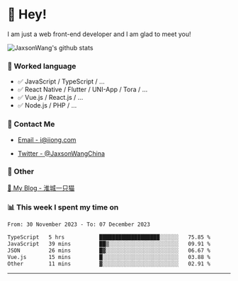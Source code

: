 # 👋 Hey!

I am just a web front-end developer and I am glad to meet you!

![JaxsonWang's github stats](https://github-readme-stats.vercel.app/api?username=JaxsonWang&&show_icons=true&&title_color=1abc9c&&icon_color=1abc9c)


### 📝 Worked language

- ✅ JavaScript / TypeScript / ...
- ✅ React Native / Flutter / UNI-App / Tora / ...
- ✅ Vue.js / React.js / ...
- ✅ Node.js / PHP / ...

### 📮 Contact Me

- [Email - i@iiong.com](mailto:i@iiong.com)

- [Twitter - @JaxsonWangChina](https://twitter.com/JaxsonWangChina)

### 🤪 Other

[📌 My Blog - 淮城一只猫](https://iiong.com)

### 📊 This week I spent my time on

<!--START_SECTION:waka-->

```txt
From: 30 November 2023 - To: 07 December 2023

TypeScript   5 hrs           ███████████████████░░░░░░   75.85 %
JavaScript   39 mins         ██▒░░░░░░░░░░░░░░░░░░░░░░   09.91 %
JSON         26 mins         █▓░░░░░░░░░░░░░░░░░░░░░░░   06.67 %
Vue.js       15 mins         █░░░░░░░░░░░░░░░░░░░░░░░░   03.88 %
Other        11 mins         ▓░░░░░░░░░░░░░░░░░░░░░░░░   02.91 %
```

<!--END_SECTION:waka-->

---
